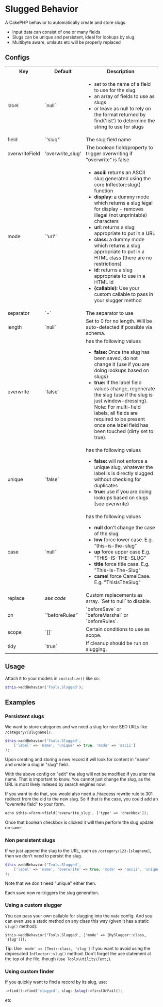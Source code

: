 # Slugged Behavior

A CakePHP behavior to automatically create and store slugs.
- Input data can consist of one or many fields
- Slugs can be unique and persistent, ideal for lookups by slug
- Multibyte aware, umlauts etc will be properly replaced

## Configs
<table>
    <tbody>
        <tr>
            <th>Key</th>
            <th>Default</th>
            <th>Description</th>
        </tr>
        <tr>
            <td>label</td>
            <td>`null`</td>
            <td>
                <ul>
                    <li> set to the name of a field to use for the slug </li>
                    <li> an array of fields to use as slugs </li>
                    <li> or leave as null to rely on the format returned by find('list') to determine the string to use for slugs </li>
                </ul>
            </td>
        </tr>
        <tr>
            <td>    field   </td>
            <td>  `'slug'`  </td>
            <td>    The slug field name     </td>
        </tr>
        <tr>
            <td>    overwriteField  </td>
            <td>  'overwrite_slug'      </td>
            <td>    The boolean field/property to trigger overwriting if "overwrite" is false     </td>
        </tr>
        <tr>
            <td>    mode    </td>
            <td> `'url'`   </td>
            <td>
                <ul>
                    <li> <b>ascii: </b> returns an ASCII slug generated using the core Inflector::slug() function </li>
                    <li> <b>display: </b> a dummy mode which returns a slug legal for display - removes illegal (not unprintable) characters </li>
                    <li> <b>url: </b> returns a slug appropriate to put in a URL </li>
                    <li> <b>class: </b> a dummy mode which returns a slug appropriate to put in a HTML class (there are no restrictions) </li>
                    <li> <b>id: </b> returns a slug appropriate to use in a HTML id </li>
                    <li> <b>{callable}: </b> Use your custom callable to pass in your slugger method </li>
                </ul>
            </td>
        </tr>
        <tr>
            <td>    separator  </td>
            <td> `-`   </td>
            <td>    The separator to use     </td>
        </tr>
        <tr>
            <td>    length  </td>
            <td> `null`   </td>
            <td>    Set to 0 for no length. Will be auto-detected if possible via schema.     </td>
        </tr>
        <tr>
            <td>    overwrite    </td>
            <td> `false`   </td>
            <td>
                has the following values
                <ul>
                    <li> <b>false: </b> Once the slug has been saved, do not change it (use if you are doing lookups based on slugs) </li>
                    <li> 
                        <b>true: </b> If the label field values change, regenerate the slug (use if the slug is just window-dressing). 
                        Note: For multi-field labels, all fields are required to be present once one label field has been touched (dirty set to true).
                    </li>
                </ul>
            </td>
        </tr>
        <tr>
            <td>    unique    </td>
            <td> `false`   </td>
            <td>
                has the following values
                <ul>
                    <li> <b>false: </b> will not enforce a unique slug, whatever the label is is directly slugged without checking for duplicates </li>
                    <li> <b>true: </b> use if you are doing lookups based on slugs (see overwrite) </li>
                </ul>
            </td>
        </tr>
        <tr>
            <td>    case    </td>
            <td> `null`   </td>
            <td>
                has the following values
                <ul>
                    <li>    <b> null    </b>    don't change the case of the slug           </li>
                    <li>    <b> low     </b>    force lower case. E.g. "this-is-the-slug"   </li>
                    <li>    <b> up      </b>    force upper case E.g. "THIS-IS-THE-SLUG"    </li>
                    <li>    <b> title   </b>    force title case. E.g. "This-Is-The-Slug"   </li>
                    <li>    <b> camel   </b>    force CamelCase. E.g. "ThisIsTheSlug"       </li>
                </ul>
            </td>
        </tr>
        <tr>
            <td>    replace  </td>
            <td> <i>see code</i>   </td>
            <td>    Custom replacements as array. `Set to null` to disable.    </td>
        </tr>
        <tr>
            <td>    on  </td>
            <td> `'beforeRules'`   </td>
            <td>    `beforeSave` or `beforeMarshal` or `beforeRules`.     </td>
        </tr>
        <tr>
            <td>    scope  </td>
            <td> `[]`   </td>
            <td>    Certain conditions to use as scope.     </td>
        </tr>
        <tr>
            <td>    tidy  </td>
            <td> `true`   </td>
            <td>    If cleanup should be run on slugging.     </td>
        </tr>
    </tbody>
</table>

## Usage
Attach it to your models in `initialize()` like so:
```php
$this->addBehavior('Tools.Slugged');
```

## Examples

### Persistent slugs
We want to store categories and we need a slug for nice SEO URLs like `/category/[slugname]/`.

```php
$this->addBehavior('Tools.Slugged',
    ['label' => 'name', 'unique' => true, 'mode' => 'ascii']
);
```

Upon creating and storing a new record it will look for content in "name" and create a slug in "slug" field.

With the above config on "edit" the slug will not be modified if you alter the name. That is important to know.
You cannot just change the slug, as the URL is most likely indexed by search engines now.

If you want to do that, you would also need a .htaccess rewrite rule to 301 redirect from the old to the new slug.
So if that is the case, you could add an "overwrite field" to your form.
```html
echo $this->Form->field('overwrite_slug', ['type' => 'checkbox']);
```
Once that boolean checkbox is clicked it will then perform the slug update on save.

### Non persistent slugs
If we just append the slug to the URL, such as `/category/123-[slugname]`, then we don't need to persist the slug.
```php
$this->addBehavior('Tools.Slugged',
    ['label' => 'name', 'overwrite' => true, 'mode' => 'ascii', 'unique' => true]
);
```
Note that we don't need "unique" either then.

Each save now re-triggers the slug generation.

### Using a custom slugger
You can pass your own callable for slugging into the `mode` config.
And you can even use a static method on any class this way (given it has a static `slug()` method):
```
$this->addBehavior('Tools.Slugged', ['mode' => [MySlugger::class, 'slug']]);
```

Tip: Use `'mode' => [Text::class, 'slug']` if you want to avoid using the deprecated `Inflector::slug()` method.
Don't forget the use statement at the top of the file, though (`use Tools\Utility\Text;`).

### Using custom finder
If you quickly want to find a record by its slug, use:
```php
->find()->find('slugged', slug: $slug)->firstOrFail();
```
etc
